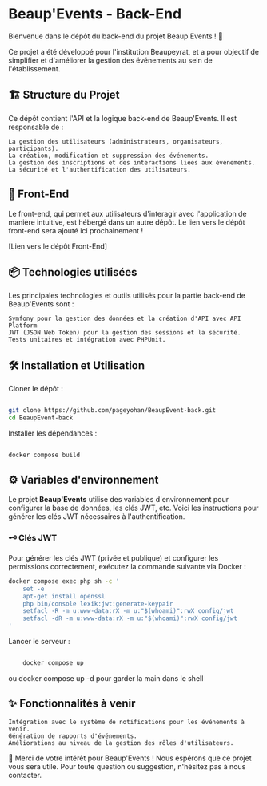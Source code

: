 # Beaup'Events - Back-End

Bienvenue dans le dépôt du back-end du projet Beaup'Events ! 🚀

Ce projet a été développé pour l'institution Beaupeyrat, et a pour objectif de simplifier et d'améliorer la gestion des événements au sein de l'établissement.
## 🏗️ Structure du Projet

Ce dépôt contient l'API et la logique back-end de Beaup'Events. Il est responsable de :

    La gestion des utilisateurs (administrateurs, organisateurs, participants).
    La création, modification et suppression des événements.
    La gestion des inscriptions et des interactions liées aux événements.
    La sécurité et l'authentification des utilisateurs.

## 🚀 Front-End

Le front-end, qui permet aux utilisateurs d'interagir avec l'application de manière intuitive, est hébergé dans un autre dépôt. Le lien vers le dépôt front-end sera ajouté ici prochainement !

[Lien vers le dépôt Front-End]
## 📦 Technologies utilisées

Les principales technologies et outils utilisés pour la partie back-end de Beaup'Events sont :

    Symfony pour la gestion des données et la création d'API avec API Platform
    JWT (JSON Web Token) pour la gestion des sessions et la sécurité.
    Tests unitaires et intégration avec PHPUnit.

## 🛠️ Installation et Utilisation
Cloner le dépôt :


```bash

git clone https://github.com/pageyohan/BeaupEvent-back.git
cd BeaupEvent-back
```

Installer les dépendances :

```bash

docker compose build
```

## ⚙️ Variables d'environnement

Le projet **Beaup'Events** utilise des variables d'environnement pour configurer la base de données, les clés JWT, etc. Voici les instructions pour générer les clés JWT nécessaires à l'authentification.

### 🗝️ Clés JWT

Pour générer les clés JWT (privée et publique) et configurer les permissions correctement, exécutez la commande suivante via Docker :

```bash
docker compose exec php sh -c '
    set -e
    apt-get install openssl
    php bin/console lexik:jwt:generate-keypair
    setfacl -R -m u:www-data:rX -m u:"$(whoami)":rwX config/jwt
    setfacl -dR -m u:www-data:rX -m u:"$(whoami)":rwX config/jwt
'
``` 

Lancer le serveur :

```bash

    docker compose up
```
ou docker compose up -d pour garder la main dans le shell

## ✨ Fonctionnalités à venir

    Intégration avec le système de notifications pour les événements à venir.
    Génération de rapports d'événements.
    Améliorations au niveau de la gestion des rôles d'utilisateurs.


🎉 Merci de votre intérêt pour Beaup'Events ! Nous espérons que ce projet vous sera utile. Pour toute question ou suggestion, n'hésitez pas à nous contacter.